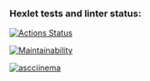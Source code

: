 ### Hexlet tests and linter status:
[![Actions Status](https://github.com/glebkarmanov/php-project-45/actions/workflows/hexlet-check.yml/badge.svg)](https://github.com/glebkarmanov/php-project-45/actions)

[![Maintainability](https://api.codeclimate.com/v1/badges/61fe8bf5ee7bc86ffb95/maintainability)](https://codeclimate.com/github/glebkarmanov/BrainGames/maintainability)

[![ascciinema](https://asciinema.org/a/hu2j417avY9X1ysKkdjjcchp4)](https://asciinema.org/a/hu2j417avY9X1ysKkdjjcchp4)
